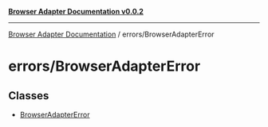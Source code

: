 [**Browser Adapter Documentation v0.0.2**](../../README.md)

***

[Browser Adapter Documentation](../../modules.md) / errors/BrowserAdapterError

# errors/BrowserAdapterError

## Classes

- [BrowserAdapterError](classes/BrowserAdapterError.md)
